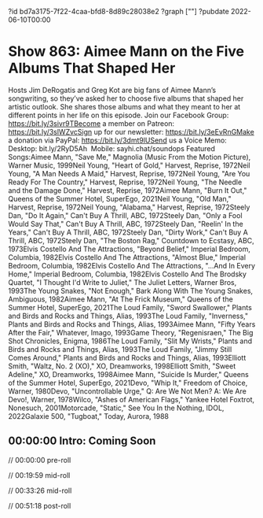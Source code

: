 ?id bd7a3175-7f22-4caa-bfd8-8d89c28038e2
?graph [""]
?pubdate 2022-06-10T00:00

# Show 863: Aimee Mann on the Five Albums That Shaped Her

Hosts Jim DeRogatis and Greg Kot are big fans of Aimee Mann’s songwriting, so they’ve asked her to choose five albums that shaped her artistic outlook. She shares those albums and what they meant to her at different points in her life on this episode. Join our Facebook Group: https://bit.ly/3sivr9TBecome a member on Patreon: https://bit.ly/3slWZvcSign up for our newsletter: https://bit.ly/3eEvRnGMake a donation via PayPal: https://bit.ly/3dmt9lUSend us a Voice Memo: Desktop: bit.ly/2RyD5Ah  Mobile: sayhi.chat/soundops Featured Songs:Aimee Mann, "Save Me," Magnolia (Music From the Motion Picture), Warner Music, 1999Neil Young, "Heart of Gold," Harvest, Reprise, 1972Neil Young, "A Man Needs A Maid," Harvest, Reprise, 1972Neil Young, "Are You Ready For The Country," Harvest, Reprise, 1972Neil Young, "The Needle and the Damage Done," Harvest, Reprise, 1972Aimee Mann, "Burn It Out," Queens of the Summer Hotel, SuperEgo, 2021Neil Young, "Old Man," Harvest, Reprise, 1972Neil Young, "Alabama," Harvest, Reprise, 1972Steely Dan, "Do It Again," Can't Buy A Thrill, ABC, 1972Steely Dan, "Only a Fool Would Say That," Can't Buy A Thrill, ABC, 1972Steely Dan, "Reelin' In the Years," Can't Buy A Thrill, ABC, 1972Steely Dan, "Dirty Work," Can't Buy A Thrill, ABC, 1972Steely Dan, "The Boston Rag," Countdown to Ecstasy, ABC, 1973Elvis Costello And The Attractions, "Beyond Belief," Imperial Bedroom, Columbia, 1982Elvis Costello And The Attractions, "Almost Blue," Imperial Bedroom, Columbia, 1982Elvis Costello And The Attractions, "...And In Every Home," Imperial Bedroom, Columbia, 1982Elvis Costello And The Brodsky Quartet, "I Thought I'd Write to Juliet," The Juliet Letters, Warner Bros, 1993The Young Snakes, "Not Enough," Bark Along With The Young Snakes, Ambiguous, 1982Aimee Mann, "At The Frick Museum," Queens of the Summer Hotel, SuperEgo, 2021The Loud Family, "Sword Swallower," Plants and Birds and Rocks and Things, Alias, 1993The Loud Family, "Inverness," Plants and Birds and Rocks and Things, Alias, 1993Aimee Mann, "Fifty Years After the Fair," Whatever, Imago, 1993Game Theory, "Regenisraen," The Big Shot Chronicles, Enigma, 1986The Loud Family, "Slit My Wrists," Plants and Birds and Rocks and Things, Alias, 1993The Loud Family, "Jimmy Still Comes Around," Plants and Birds and Rocks and Things, Alias, 1993Elliott Smith, "Waltz, No. 2 (XO)," XO, Dreamworks, 1998Elliott Smith, "Sweet Adeline," XO, Dreamworks, 1998Aimee Mann, "Suicide Is Murder," Queens of the Summer Hotel, SuperEgo, 2021Devo, "Whip It," Freedom of Choice, Warner, 1980Devo, "Uncontrollable Urge," Q: Are We Not Men? A: We Are Devo!, Warner, 1978Wilco, "Ashes of American Flags," Yankee Hotel Foxtrot, Nonesuch, 2001Motorcade, "Static," See You In the Nothing, IDOL, 2022Galaxie 500, "Tugboat," Today, Aurora, 1988

## 00:00:00 Intro: Coming Soon

// 00:00:00 pre-roll

// 00:19:59 mid-roll

// 00:33:26 mid-roll

// 00:51:18 post-roll
